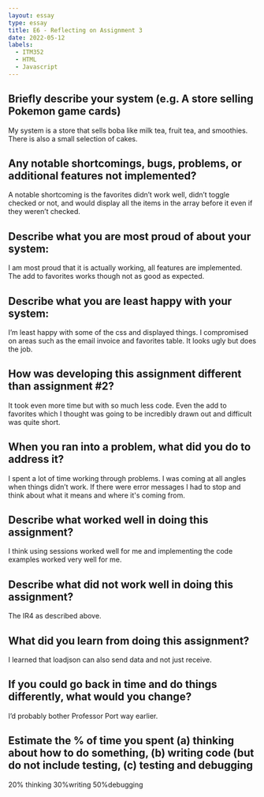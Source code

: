 ```yaml
---
layout: essay
type: essay
title: E6 - Reflecting on Assignment 3
date: 2022-05-12
labels:
  - ITM352
  - HTML
  - Javascript
---
```


## Briefly describe your system (e.g. A store selling Pokemon game cards)
My system is a store that sells boba like milk tea, fruit tea, and smoothies. There is also a small selection of cakes.
## Any notable shortcomings, bugs, problems, or additional features not implemented?
A notable shortcoming is the favorites didn’t work well, didn’t toggle checked or not, and would display all the items in the array before it even if they weren’t checked. 
## Describe what you are most proud of about your system:
I am most proud that it is actually working, all features are implemented. The add to favorites works though not as good as expected.
## Describe what you are least happy with your system:
I’m least happy with some of the css and displayed things. I compromised on areas such as the email invoice and favorites table. It looks ugly but does the job.
## How was developing this assignment different than assignment #2?
It took even more time but with so much less code. Even the add to favorites which I thought was going to be incredibly drawn out and difficult was quite short.
## When you ran into a problem, what did you do to address it?
I spent a lot of time working through problems. I was coming at all angles when things didn’t work. If there were error messages I had to stop and think about what it means and where it's coming from.
## Describe what worked well in doing this assignment?
I think using sessions worked well for me and implementing the code examples worked very well for me.
## Describe what did not work well in doing this assignment?
The IR4 as described above.
## What did you learn from doing this assignment?
I learned that loadjson can also send data and not just receive.
## If you could go back in time and do things differently, what would you change?
I’d probably bother Professor Port way earlier.
## Estimate the % of time you spent (a) thinking about how to do something, (b) writing code (but do not include testing, (c) testing and debugging
20% thinking
30%writing
50%debugging
 

